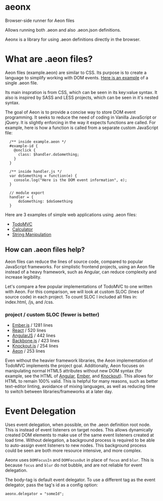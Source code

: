 # aeonx
Browser-side runner for Aeon files

Allows running both .aeon and also .aeon.json definitions.

Aeonx is a library for using .aeon definitions directly in the browser.

# What are .aeon files?

Aeon files (example.aeon) are similar to CSS.  Its purpose is to create a language to simplify working with DOM events. [Here is an example](https://github.com/gavinengel/aeonx/blob/master/examples/todomvc/todomvc.aeon) of a single .aeon file.

Its main inspration is from CSS, which can be seen in its key:value syntax.  It also is inspired by SASS and LESS projects, which can be seen in it's nested syntax.  

The goal of Aeon is to provide a concise way to store DOM event programming.  It seeks to reduce the need of coding in Vanilla JavaScript or jQuery.  It is slightly enforcing in the way it expects functions are called.  For example, here is how a function is called from a separate custom JavaScript file:

```
  /** inside example.aeon */
  #example-id {
    @onclick {
      class: $handler.doSomething;
    }
  }
  
  /** inside handler.js */
  var doSomething = function(e) {
    console.log("Here is the DOM event information", e);
  }

  // module export
  handler = {
      doSomething: $doSomething
  }
```
  
 Here are 3 examples of simple web applications using .aeon files:
 
 * [TodoMVC](http://code.gavinengel.com/aeonx/examples/todomvc/)
 * [Calculator](http://code.gavinengel.com/aeonx/examples/calculator/)
 * [String Manipulation](http://code.gavinengel.com/aeonx/examples/all-operators/)
 
 ## How can .aeon files help?
 
 Aeon files can reduce the lines of source code, compared to popular JavaScript frameworks.  For simplistic frontend projects, using an Aeon file instead of a heavy framework, such as Angular, can reduce complexity and increase legibility.
 
 Let's compare a few popular implementations of TodoMVC to one written with Aeon.  For this comparison, we will look at custom SLOC (lines of source code) in each project.  To count SLOC I included all files in: index.html, /js, and /css.
 
### project / custom SLOC (fewer is better) 

* [Ember.js](http://todomvc.com/examples/emberjs/) / 1281 lines 
* [React](http://todomvc.com/examples/react/#/) / 520 lines 
* [AngularJS](http://todomvc.com/examples/angularjs/#/) / 442 lines 
* [Backbone.js](http://todomvc.com/examples/backbone/) / 423 lines 
* [Knockout.js](http://todomvc.com/examples/knockoutjs/) / 254 lines 
* [Aeon](http://code.gavinengel.com/aeonx/examples/todomvc/) / 253 lines 

Even without the heavier framework libraries, the Aeon implementation of TodoMVC implements the project goal.  Additionally, Aeon focuses on manipulating normal HTML5 attributes without new DOM syntax (for example, see the HTML of [Angular](https://github.com/tastejs/todomvc/blob/gh-pages/examples/angularjs/index.html), [Ember](https://github.com/tastejs/todomvc/blob/gh-pages/examples/emberjs/index.html), and [Knockout](https://github.com/tastejs/todomvc/blob/gh-pages/examples/knockoutjs/index.html)).  This allows for HTML to remain 100% valid.  This is helpful for many reasons, such as better text-editor linting, avoidance of mixing languages, as well as reducing time to switch between libraries/frameworks at a later day.

# Event Delegation

Uses event delegation, when possible, on the .aeon definition root node.  This is instead of event listeners on target nodes.  This allows dynamically created DOM elements to make use of the same event listeners created at load time.  Without delegation, a background process is required to be able to auto-assign event listeners to new nodes.  This background process could be seen are both more resource intensive, and more complex.   

Aeonx uses `DOMFocusIn` and `DOMFocusOut` in place of `focus` and `blur`.  This is because `focus` and `blur` do not bubble, and are not reliable for event delegation.

The body-tag is default event delegator.  To use a different tag as the event delegator, pass the tag's id as a config option:

  `aeonx.delegator = "someId";` 
